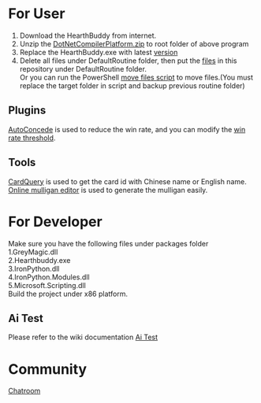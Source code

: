# For User
1. Download the HearthBuddy from internet.  
2. Unzip the [DotNetCompilerPlatform.zip](https://github.com/ChuckHearthBuddy/SilverFish/releases/download/2019.8.11.10/DotNetCompilerPlatform.zip) to root folder of above program
3. Replace the HearthBuddy.exe with latest [version](https://github.com/ChuckHearthBuddy/SilverFish/releases) 
4. Delete all files under DefaultRoutine folder, then put the [files](https://github.com/ChuckHearthBuddy/SilverFish/archive/master.zip) in this repository under DefaultRoutine folder.  
   Or you can run the PowerShell [move files script](https://github.com/ChuckHearthBuddy/SilverFish/blob/master/MoveFiles.ps1) to move files.(You must replace the target folder in script and backup previous routine folder)

## Plugins
[AutoConcede](https://github.com/ChuckHearthBuddy/Plugins/tree/master/AutoConcede) is used to reduce the win rate, and you can modify the [win rate threshold](https://github.com/ChuckHearthBuddy/Plugins/blob/master/AutoConcede/AutoConcede.cs#L20).

## Tools
[CardQuery](https://github.com/ChuckHearthBuddy/CardQuery) is used to get the card id with Chinese name or English name.  
[Online mulligan editor](https://magician333.github.io/hbmulligan/) is used to generate the mulligan easily.  

# For Developer
Make sure you have the following files under packages folder  
1.GreyMagic.dll  
2.Hearthbuddy.exe  
3.IronPython.dll  
4.IronPython.Modules.dll  
5.Microsoft.Scripting.dll  
Build the project under x86 platform.

## Ai Test  
Please refer to the wiki documentation [Ai Test](https://github.com/ChuckHearthBuddy/SilverFish/wiki/Ai-Test)  


# Community
[Chatroom](https://gitter.im/ChuckLu/Lobby)  